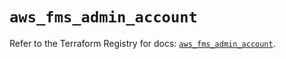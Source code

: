 # `aws_fms_admin_account`

Refer to the Terraform Registry for docs: [`aws_fms_admin_account`](https://registry.terraform.io/providers/hashicorp/aws/6.4.0/docs/resources/fms_admin_account).
